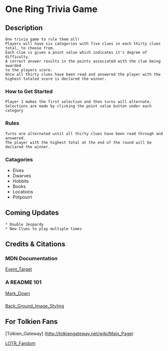 # One Ring Trivia Game

## Description
    One trivia game to rule them all!
    Players will have six categories with five clues in each thirty clues total, to choose from.
    Each clue is given a point value which indicates it's degree of difficulty.  
    A correct answer results in the points associated with the clue being awarded  
    to the players score.
    Once all thirty clues have been read and answered the player with the highest totaled score is declared the winner.
### How to Get Started
    Player 1 makes the first selection and then turns will alternate.
    Selections are made by clicking the point value button under each category
### Rules
    Turns are alternated until all thirty clues have been read through and answered.
    The player with the highest total at the end of the round will be declared the winner.
### Catagories
* Elves
* Dwarves
* Hobbits
* Books
* Locations
* Potpourri

## Coming Updates
    * Double Jeopardy
    * New Clues to play multiple times

## Credits & Citations
### MDN Documentation
[Event_Target](https://developer.mozilla.org/en-US/docs/Web/API/Event/target)

### A README 101
[Mark_Down](https://www.makeareadme.com/)

###
[Back_Ground_Image_Styling](https://developer.mozilla.org/en-US/docs/Web/CSS/background-image)

## For Tolkien Fans
[Tolkien_Gateway] (http://tolkiengateway.net/wiki/Main_Page)

[LOTR_Fandom](https://lotr.fandom.com/wiki/Main_Page)